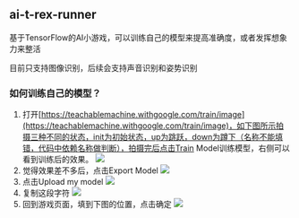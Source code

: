 ## ai-t-rex-runner

基于TensorFlow的AI小游戏，可以训练自己的模型来提高准确度，或者发挥想象力来整活

目前只支持图像识别，后续会支持声音识别和姿势识别

### 如何训练自己的模型？

1. 打开[https://teachablemachine.withgoogle.com/train/image](https://teachablemachine.withgoogle.com/train/image)，如下图所示拍摄三种不同的状态，init为初始状态，up为跳跃，down为蹲下（名称不能填错，代码中依赖名称做判断），拍摄完后点击Train Model训练模型，右侧可以看到训练后的效果。
![](https://img2020.cnblogs.com/blog/1846343/202111/1846343-20211124155206442-1255828129.png)
2. 觉得效果差不多后，点击Export Model
![](https://img2020.cnblogs.com/blog/1846343/202111/1846343-20211124155937594-1833933211.png)
3. 点击Upload my model
![](https://img2020.cnblogs.com/blog/1846343/202111/1846343-20211124180730931-879207016.png)
4. 复制这段字符
![](https://img2020.cnblogs.com/blog/1846343/202111/1846343-20211124180849832-112635004.png)
5. 回到游戏页面，填到下图的位置，点击确定
![](https://img2020.cnblogs.com/blog/1846343/202111/1846343-20211124181020501-1596171335.png)